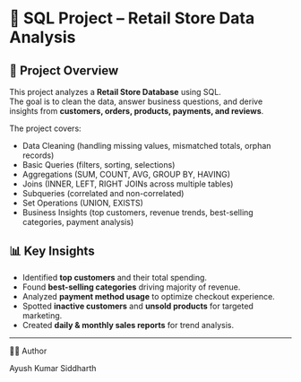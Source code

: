 # 🛒 SQL Project – Retail Store Data Analysis  

## 📌 Project Overview  
This project analyzes a **Retail Store Database** using SQL.  
The goal is to clean the data, answer business questions, and derive insights from **customers, orders, products, payments, and reviews**.  

The project covers:  
- Data Cleaning (handling missing values, mismatched totals, orphan records)  
- Basic Queries (filters, sorting, selections)  
- Aggregations (SUM, COUNT, AVG, GROUP BY, HAVING)  
- Joins (INNER, LEFT, RIGHT JOINs across multiple tables)  
- Subqueries (correlated and non-correlated)  
- Set Operations (UNION, EXISTS)  
- Business Insights (top customers, revenue trends, best-selling categories, payment analysis)  

## 📊 Key Insights  
- Identified **top customers** and their total spending.  
- Found **best-selling categories** driving majority of revenue.  
- Analyzed **payment method usage** to optimize checkout experience.  
- Spotted **inactive customers** and **unsold products** for targeted marketing.  
- Created **daily & monthly sales reports** for trend analysis.  

--- 
👨‍💻 Author

Ayush Kumar Siddharth
